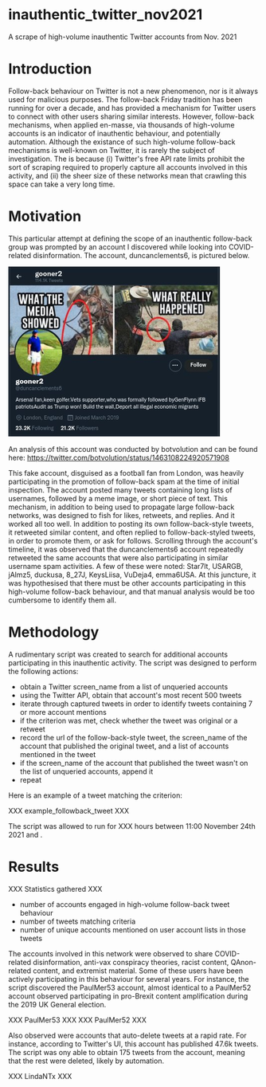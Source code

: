 # inauthentic_twitter_nov2021
A scrape of high-volume inauthentic Twitter accounts from Nov. 2021

# Introduction
Follow-back behaviour on Twitter is not a new phenomenon, nor is it always used for malicious purposes. The follow-back Friday tradition has been running for over a decade, and has provided a mechanism for Twitter users to connect with other users sharing similar interests. However, follow-back mechanisms, when applied en-masse, via thousands of high-volume accounts is an indicator of inauthentic behaviour, and potentially automation. Although the existance of such high-volume follow-back mechanisms is well-known on Twitter, it is rarely the subject of investigation. The is because (i) Twitter's free API rate limits prohibit the sort of scraping required to properly capture all accounts involved in this activity, and (ii) the sheer size of these networks mean that crawling this space can take a very long time.

# Motivation
This particular attempt at defining the scope of an inauthentic follow-back group was prompted by an account I discovered while looking into COVID-related disinformation. The account, duncanclements6, is pictured below.

![](images/gooner2.jpeg)

An analysis of this account was conducted by botvolution and can be found here: https://twitter.com/botvolution/status/1463108224920571908

This fake account, disguised as a football fan from London, was heavily participating in the promotion of follow-back spam at the time of initial inspection. The account posted many tweets containing long lists of usernames, followed by a meme image, or short piece of text. This mechanism, in addition to being used to propagate large follow-back networks, was designed to fish for likes, retweets, and replies. And it worked all too well. In addition to posting its own follow-back-style tweets, it retweeted similar content, and often replied to follow-back-styled tweets, in order to promote them, or ask for follows. Scrolling through the account's timeline, it was observed that the duncanclements6 account repeatedly retweeted the same accounts that were also participating in similar username spam activities. A few of these were noted: Star7lt, USARGB, jAlmz5, duckusa, 8_27J, KeysLiisa, VuDeja4, emma6USA. At this juncture, it was hypothesised that there must be other accounts participating in this high-volume follow-back behaviour, and that manual analysis would be too cumbersome to identify them all.

# Methodology
A rudimentary script was created to search for additional accounts participating in this inauthentic activity. The script was designed to perform the following actions:
- obtain a Twitter screen_name from a list of unqueried accounts
- using the Twitter API, obtain that account's most recent 500 tweets
- iterate through captured tweets in order to identify tweets containing 7 or more account mentions
- if the criterion was met, check whether the tweet was original or a retweet
- record the url of the follow-back-style tweet, the screen_name of the account that published the original tweet, and a list of accounts mentioned in the tweet
- if the screen_name of the account that published the tweet wasn't on the list of unqueried accounts, append it
- repeat

Here is an example of a tweet matching the criterion:

XXX example_followback_tweet XXX

The script was allowed to run for XXX hours between 11:00 November 24th 2021 and .

# Results
XXX Statistics gathered XXX
- number of accounts engaged in high-volume follow-back tweet behaviour
- number of tweets matching criteria
- number of unique accounts mentioned on user account lists in those tweets

The accounts involved in this network were observed to share COVID-related disinformation, anti-vax conspiracy theories, racist content, QAnon-related content, and extremist material. Some of these users have been actively participating in this behaviour for several years. For instance, the script discovered the PaulMer53 account, almost identical to a PaulMer52 account observed participating in pro-Brexit content amplification during the 2019 UK General election.

XXX PaulMer53 XXX
XXX PaulMer52 XXX

Also observed were accounts that auto-delete tweets at a rapid rate. For instance, according to Twitter's UI, this account has published 47.6k tweets. The script was ony able to obtain 175 tweets from the account, meaning that the rest were deleted, likely by automation.

XXX LindaNTx XXX
